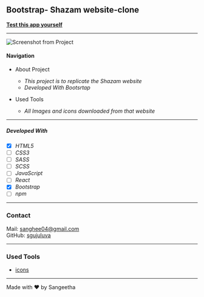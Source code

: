 ## Bootstrap- Shazam website-clone

**[Test this app yourself](github.io)**

---

![Screenshot from Project](./images/project.png)

#### Navigation

- About Project
  - _This project is to replicate the Shazam website_
  - _Developed With Bootsrtap_

- Used Tools
  - _All Images and icons downloaded from that website_
 

---


##### Developed With

- [x] _HTML5_
- [ ] _CSS3_
- [ ] _SASS_
- [ ] _SCSS_
- [ ] _JavaScript_
- [ ] _React_
- [x] _Bootstrap_
- [ ] _npm_

---

### Contact

Mail: <sanghee04@gmail.com><br>
GitHub: [sgujuluva](https://github.com/)<br>


---

### Used Tools

- [icons](https://getbootstrap.com)


---

Made with ❤️ by Sangeetha
